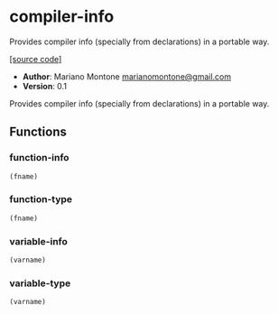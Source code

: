 # compiler-info

Provides compiler info (specially from declarations) in a portable way.

[[source code]](../compiler-info.lisp)

- **Author**: Mariano Montone <marianomontone@gmail.com>
- **Version**: 0.1


 Provides compiler info (specially from declarations) in a portable way.



## Functions
### function-info

```lisp
(fname)
```


### function-type

```lisp
(fname)
```


### variable-info

```lisp
(varname)
```


### variable-type

```lisp
(varname)
```



